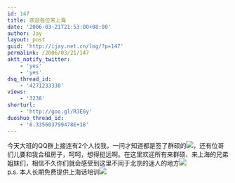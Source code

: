 ```yaml
---
id: 147
title: 欢迎各位来上海
date: '2006-03-21T21:53:00+08:00'
author: Jay
layout: post
guid: 'http://ijay.net.cn/log/?p=147'
permalink: /2006/03/21/147
aktt_notify_twitter:
    - 'yes'
    - 'yes'
dsq_thread_id:
    - '4271233330'
views:
    - '3238'
shorturl:
    - 'http://goo.gl/R3E6y'
duoshuo_thread_id:
    - '6.335603799478E+18'
---
```


<div>今天大班的QQ群上接连有2个人找我，一问才知道都是签了群硕的<img src="http://spaces.msn.com/rte/emoticons/messenger.gif" />，还有位哥们儿要和我合租房子，呵呵，想得挺远啊。在这里欢迎所有来群硕、来上海的兄弟姐妹们，相信不久你们就会感受到这里不同于北京的迷人的地方<img src="http://spaces.msn.com/rte/emoticons/heart.gif" /></div>
<div> </div>
<div>p.s. 本人长期免费提供上海话培训<img src="http://spaces.msn.com/rte/emoticons/smile_shades.gif" /></div>